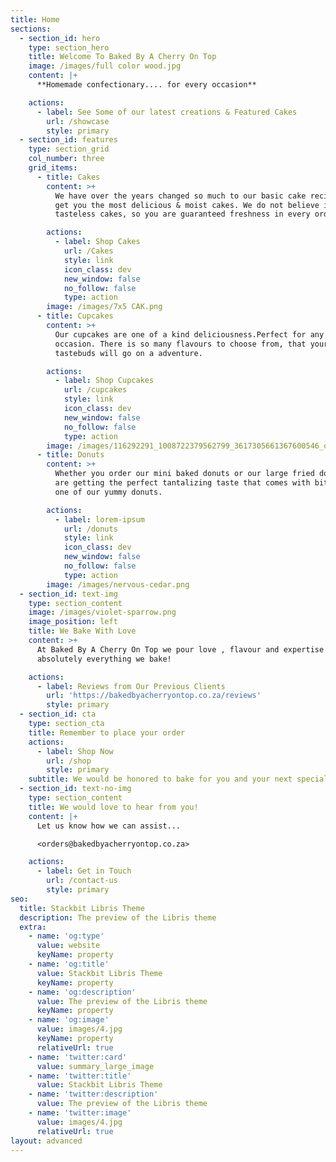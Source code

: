 ```yaml
---
title: Home
sections:
  - section_id: hero
    type: section_hero
    title: Welcome To Baked By A Cherry On Top
    image: /images/full color wood.jpg
    content: |+
      **Homemade confectionary.... for every occasion**

    actions:
      - label: See Some of our latest creations & Featured Cakes
        url: /showcase
        style: primary
  - section_id: features
    type: section_grid
    col_number: three
    grid_items:
      - title: Cakes
        content: >+
          We have over the years changed so much to our basic cake recipe, to
          get you the most delicious & moist cakes. We do not believe in dry &
          tasteless cakes, so you are guaranteed freshness in every order.

        actions:
          - label: Shop Cakes
            url: /Cakes
            style: link
            icon_class: dev
            new_window: false
            no_follow: false
            type: action
        image: /images/7x5 CAK.png
      - title: Cupcakes
        content: >+
          Our cupcakes are one of a kind deliciousness.Perfect for any & every
          occasion. There is so many flavours to choose from, that your
          tastebuds will go on a adventure.

        actions:
          - label: Shop Cupcakes
            url: /cupcakes
            style: link
            icon_class: dev
            new_window: false
            no_follow: false
            type: action
        image: /images/116292291_1008722379562799_3617305661367600546_o.jpg
      - title: Donuts
        content: >+
          Whether you order our mini baked donuts or our large fried donuts, you
          are getting the perfect tantalizing taste that comes with biting into
          one of our yummy donuts.

        actions:
          - label: lorem-ipsum
            url: /donuts
            style: link
            icon_class: dev
            new_window: false
            no_follow: false
            type: action
        image: /images/nervous-cedar.png
  - section_id: text-img
    type: section_content
    image: /images/violet-sparrow.png
    image_position: left
    title: We Bake With Love
    content: >+
      At Baked By A Cherry On Top we pour love , flavour and expertise into
      absolutely everything we bake!

    actions:
      - label: Reviews from Our Previous Clients
        url: 'https://bakedbyacherryontop.co.za/reviews'
        style: primary
  - section_id: cta
    type: section_cta
    title: Remember to place your order
    actions:
      - label: Shop Now
        url: /shop
        style: primary
    subtitle: We would be honored to bake for you and your next special event!
  - section_id: text-no-img
    type: section_content
    title: We would love to hear from you!
    content: |+
      Let us know how we can assist...

      <orders@bakedbyacherryontop.co.za>

    actions:
      - label: Get in Touch
        url: /contact-us
        style: primary
seo:
  title: Stackbit Libris Theme
  description: The preview of the Libris theme
  extra:
    - name: 'og:type'
      value: website
      keyName: property
    - name: 'og:title'
      value: Stackbit Libris Theme
      keyName: property
    - name: 'og:description'
      value: The preview of the Libris theme
      keyName: property
    - name: 'og:image'
      value: images/4.jpg
      keyName: property
      relativeUrl: true
    - name: 'twitter:card'
      value: summary_large_image
    - name: 'twitter:title'
      value: Stackbit Libris Theme
    - name: 'twitter:description'
      value: The preview of the Libris theme
    - name: 'twitter:image'
      value: images/4.jpg
      relativeUrl: true
layout: advanced
---
```

